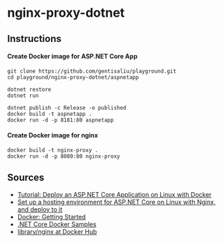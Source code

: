 # nginx-proxy-dotnet

## Instructions

#### Create Docker image for ASP.NET Core App

```
git clone https://github.com/gentisaliu/playground.git
cd playground/nginx-proxy-dotnet/aspnetapp
```

```
dotnet restore
dotnet run
```

```
dotnet publish -c Release -o published
docker build -t aspnetapp .
docker run -d -p 8181:80 aspnetapp
```

#### Create Docker image for nginx

```
docker build -t nginx-proxy .
docker run -d -p 8080:80 nginx-proxy
```

## Sources

- [Tutorial: Deploy an ASP.NET Core Application on Linux with Docker](https://stormpath.com/blog/tutorial-deploy-asp-net-core-on-linux-with-docker)
- [Set up a hosting environment for ASP.NET Core on Linux with Nginx, and deploy to it](https://docs.microsoft.com/en-us/aspnet/core/publishing/linuxproduction)
- [Docker: Getting Started](https://docs.docker.com/get-started/)
- [.NET Core Docker Samples](https://github.com/dotnet/dotnet-docker-samples)
- [library/nginx at Docker Hub](https://hub.docker.com/_/nginx/)